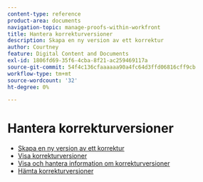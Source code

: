 ```yaml
---
content-type: reference
product-area: documents
navigation-topic: manage-proofs-within-workfront
title: Hantera korrekturversioner
description: Skapa en ny version av ett korrektur
author: Courtney
feature: Digital Content and Documents
exl-id: 1806fd69-35f6-4cba-8f21-ac259469117a
source-git-commit: 54f4c136cfaaaaaa90a4fc64d3ffd06816cff9cb
workflow-type: tm+mt
source-wordcount: '32'
ht-degree: 0%

---
```


# Hantera korrekturversioner

* [Skapa en ny version av ett korrektur](../../../../review-and-approve-work/proofing/managing-proofs-within-workfront/create-new-proof-version.md)
* [Visa korrekturversioner](../../../../review-and-approve-work/proofing/managing-proofs-within-workfront/manage-proof-versions/view-proof-versions.md)
* [Visa och hantera information om korrekturversioner](../../../../review-and-approve-work/proofing/managing-proofs-within-workfront/manage-proof-versions/view-version-details.md)
* [Hämta korrekturversioner](../../../../review-and-approve-work/proofing/managing-proofs-within-workfront/manage-proof-versions/download-versions.md)
